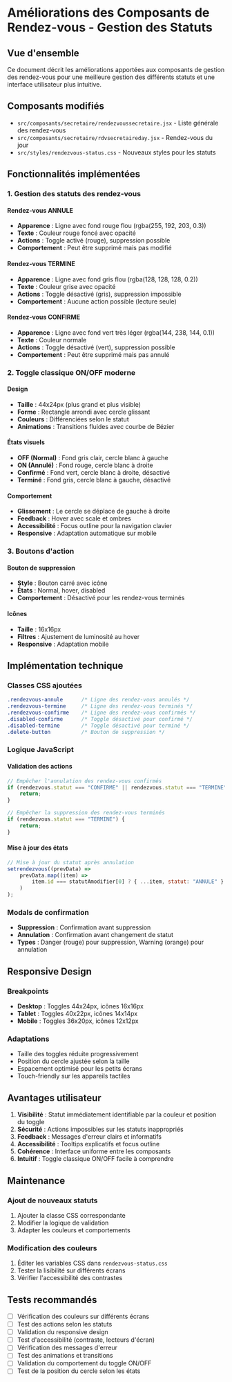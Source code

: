 # Améliorations des Composants de Rendez-vous - Gestion des Statuts

## Vue d'ensemble

Ce document décrit les améliorations apportées aux composants de gestion des rendez-vous pour une meilleure gestion des différents statuts et une interface utilisateur plus intuitive.

## Composants modifiés

- `src/composants/secretaire/rendezvoussecretaire.jsx` - Liste générale des rendez-vous
- `src/composants/secretaire/rdvsecretaireday.jsx` - Rendez-vous du jour
- `src/styles/rendezvous-status.css` - Nouveaux styles pour les statuts

## Fonctionnalités implémentées

### 1. Gestion des statuts des rendez-vous

#### Rendez-vous ANNULE
- **Apparence** : Ligne avec fond rouge flou (rgba(255, 192, 203, 0.3))
- **Texte** : Couleur rouge foncé avec opacité
- **Actions** : Toggle activé (rouge), suppression possible
- **Comportement** : Peut être supprimé mais pas modifié

#### Rendez-vous TERMINE
- **Apparence** : Ligne avec fond gris flou (rgba(128, 128, 128, 0.2))
- **Texte** : Couleur grise avec opacité
- **Actions** : Toggle désactivé (gris), suppression impossible
- **Comportement** : Aucune action possible (lecture seule)

#### Rendez-vous CONFIRME
- **Apparence** : Ligne avec fond vert très léger (rgba(144, 238, 144, 0.1))
- **Texte** : Couleur normale
- **Actions** : Toggle désactivé (vert), suppression possible
- **Comportement** : Peut être supprimé mais pas annulé

### 2. Toggle classique ON/OFF moderne

#### Design
- **Taille** : 44x24px (plus grand et plus visible)
- **Forme** : Rectangle arrondi avec cercle glissant
- **Couleurs** : Différenciées selon le statut
- **Animations** : Transitions fluides avec courbe de Bézier

#### États visuels
- **OFF (Normal)** : Fond gris clair, cercle blanc à gauche
- **ON (Annulé)** : Fond rouge, cercle blanc à droite
- **Confirmé** : Fond vert, cercle blanc à droite, désactivé
- **Terminé** : Fond gris, cercle blanc à gauche, désactivé

#### Comportement
- **Glissement** : Le cercle se déplace de gauche à droite
- **Feedback** : Hover avec scale et ombres
- **Accessibilité** : Focus outline pour la navigation clavier
- **Responsive** : Adaptation automatique sur mobile

### 3. Boutons d'action

#### Bouton de suppression
- **Style** : Bouton carré avec icône
- **États** : Normal, hover, disabled
- **Comportement** : Désactivé pour les rendez-vous terminés

#### Icônes
- **Taille** : 16x16px
- **Filtres** : Ajustement de luminosité au hover
- **Responsive** : Adaptation mobile

## Implémentation technique

### Classes CSS ajoutées

```css
.rendezvous-annule      /* Ligne des rendez-vous annulés */
.rendezvous-termine     /* Ligne des rendez-vous terminés */
.rendezvous-confirme    /* Ligne des rendez-vous confirmés */
.disabled-confirme      /* Toggle désactivé pour confirmé */
.disabled-termine       /* Toggle désactivé pour terminé */
.delete-button          /* Bouton de suppression */
```

### Logique JavaScript

#### Validation des actions
```javascript
// Empêcher l'annulation des rendez-vous confirmés
if (rendezvous.statut === "CONFIRME" || rendezvous.statut === "TERMINE") {
    return;
}

// Empêcher la suppression des rendez-vous terminés
if (rendezvous.statut === "TERMINE") {
    return;
}
```

#### Mise à jour des états
```javascript
// Mise à jour du statut après annulation
setrendezvous((prevData) =>
    prevData.map((item) =>
        item.id === statutAmodifier[0] ? { ...item, statut: "ANNULE" } : item
    )
);
```

### Modals de confirmation

- **Suppression** : Confirmation avant suppression
- **Annulation** : Confirmation avant changement de statut
- **Types** : Danger (rouge) pour suppression, Warning (orange) pour annulation

## Responsive Design

### Breakpoints
- **Desktop** : Toggles 44x24px, icônes 16x16px
- **Tablet** : Toggles 40x22px, icônes 14x14px
- **Mobile** : Toggles 36x20px, icônes 12x12px

### Adaptations
- Taille des toggles réduite progressivement
- Position du cercle ajustée selon la taille
- Espacement optimisé pour les petits écrans
- Touch-friendly sur les appareils tactiles

## Avantages utilisateur

1. **Visibilité** : Statut immédiatement identifiable par la couleur et position du toggle
2. **Sécurité** : Actions impossibles sur les statuts inappropriés
3. **Feedback** : Messages d'erreur clairs et informatifs
4. **Accessibilité** : Tooltips explicatifs et focus outline
5. **Cohérence** : Interface uniforme entre les composants
6. **Intuitif** : Toggle classique ON/OFF facile à comprendre

## Maintenance

### Ajout de nouveaux statuts
1. Ajouter la classe CSS correspondante
2. Modifier la logique de validation
3. Adapter les couleurs et comportements

### Modification des couleurs
1. Éditer les variables CSS dans `rendezvous-status.css`
2. Tester la lisibilité sur différents écrans
3. Vérifier l'accessibilité des contrastes

## Tests recommandés

- [ ] Vérification des couleurs sur différents écrans
- [ ] Test des actions selon les statuts
- [ ] Validation du responsive design
- [ ] Test d'accessibilité (contraste, lecteurs d'écran)
- [ ] Vérification des messages d'erreur
- [ ] Test des animations et transitions
- [ ] Validation du comportement du toggle ON/OFF
- [ ] Test de la position du cercle selon les états 